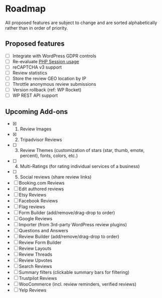 # Roadmap

All proposed features are subject to change and are sorted alphabetically rather than in order of priority.

## Proposed features

- [ ] Integrate with WordPress GDPR controls
- [ ] Re-evaluate [PHP Session usage](https://wordpress.org/support/topic/sessions-and-cookies-with-server-cache/#post-11440624)
- [ ] reCAPTCHA v3 support
- [ ] Review statistics
- [ ] Store the review GEO location by IP
- [ ] Throttle anonymous review submissions
- [ ] Version rollback (ref: WP Rocket)
- [ ] WP REST API support

## Upcoming Add-ons

- [x] 1. Review Images
- [x] 2. Tripadvisor Reviews
- [ ] 3. Review Themes (customization of stars (star, thumb, emote, percent), fonts, colors, etc.)
- [ ] 4. Multi-Ratings (for rating individual services of a business)
- [ ] 5. Social reviews (share review links)
- [ ] Booking.com Reviews
- [ ] Edit authored reviews
- [ ] Etsy Reviews
- [ ] Facebook Reviews
- [ ] Flag reviews
- [ ] Form Builder (add/remove/drag-drop to order)
- [ ] Google Reviews
- [ ] Importer (from 3rd-party WordPress review plugins)
- [ ] Questions and Answers
- [ ] Review Builder (add/remove/drag-drop to order)
- [ ] Review Form Builder
- [ ] Review Layouts
- [ ] Review Threads
- [ ] Review Upvotes
- [ ] Search Reviews
- [ ] Summary filters (clickable summary bars for filtering)
- [ ] Trustpilot Reviews
- [ ] WooCommerce (incl. review reminders, verified reviews)
- [ ] Yelp Reviews
